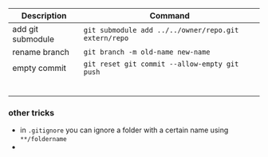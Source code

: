 | Description  | Command  |
|---|---|
| add git submodule  | `git submodule add ../../owner/repo.git extern/repo`  |
| rename branch  | `git branch -m old-name new-name`|
| empty commit   | ```git reset git commit --allow-empty git push```  |
|  |  |
|   |   |
|   |   |
|   |   |
|   |   |
|   |   |

### other tricks

- in `.gitignore` you can ignore a folder with a certain name using `**/foldername`
- 
